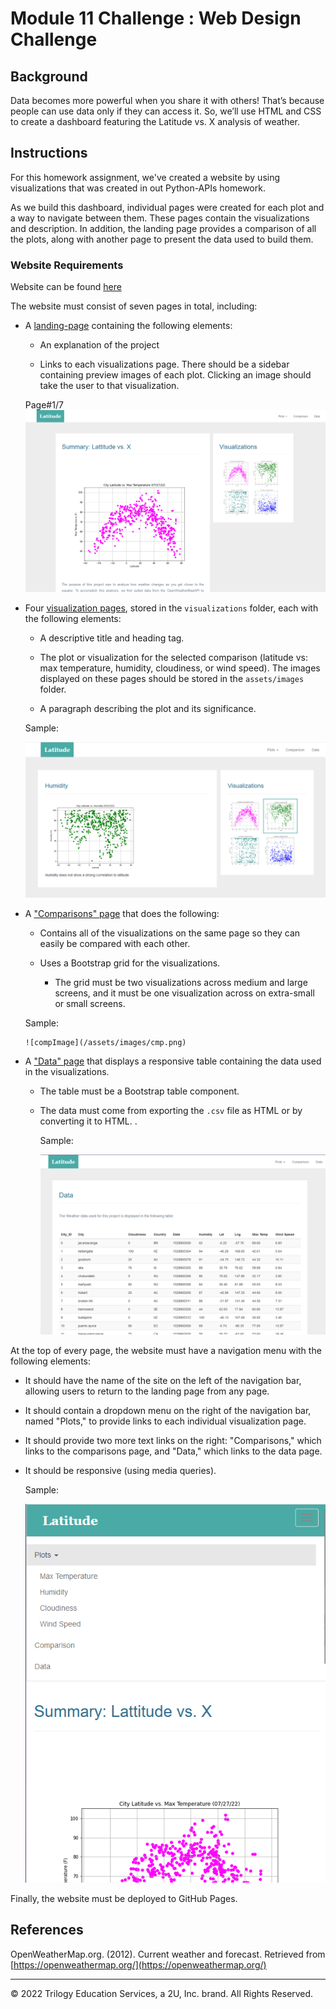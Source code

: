 # Module 11 Challenge : Web Design Challenge 

## Background

Data becomes more powerful when you share it with others! That’s because people can use  data only if they can access it. So, we’ll use HTML and CSS to create a dashboard featuring the Latitude vs. X analysis of weather.

## Instructions 

For this homework assignment, we've created a website by using visualizations that was created in out Python-APIs homework.

As we build this dashboard, individual pages were created for each plot and a way to navigate between them. These pages  contain the visualizations and description. In addition, the landing page provides a comparison of all the plots, along with another page to present the data used to build them.

### Website Requirements

Website can be found [here](https://vedranagatech.github.io/Web-Design-Challenge/index.html)

The website must consist of seven pages in total, including:

* A [landing-page](https://vedranagatech.github.io/Web-Design-Challenge/index.html) containing the following elements:

  * An explanation of the project

  * Links to each visualizations page. There should be a sidebar containing preview images of each plot. Clicking an image should take the user to that visualization.

  Page#1/7 
    ![LanidinImage](/assets/images/Landing.png)

* Four [visualization pages](https://vedranagatech.github.io/Web-Design-Challenge/visualizations/wind.html), stored in the `visualizations` folder, each with the following elements:

  * A descriptive title and heading tag.

  * The plot or visualization for the selected comparison (latitude vs: max temperature, humidity, cloudiness, or wind speed). The images displayed on these pages should be stored in the `assets/images` folder.

  * A paragraph describing the plot and its significance.

  Sample:
  
    ![TempImage](/assets/images/temp.png)


* A ["Comparisons" page](https://vedranagatech.github.io/Web-Design-Challenge/comparison.html) that does the following:

  * Contains all of the visualizations on the same page so they can easily be compared with each other.

  * Uses a Bootstrap grid for the visualizations.

    * The grid must be two visualizations across medium and large screens, and it must be one visualization across on extra-small or small screens.

  Sample:
  
      ![compImage](/assets/images/cmp.png)

* A ["Data" page](https://vedranagatech.github.io/Web-Design-Challenge/data.html) that displays a responsive table containing the data used in the visualizations.

  * The table must be a Bootstrap table component.
  * The data must come from exporting the `.csv` file as HTML or by converting it to HTML. .

    Sample:
    
      ![dataImage](/assets/images/data.png)

At the top of every page, the website must have a navigation menu with the following elements:

* It should have the name of the site on the left of the navigation bar, allowing users to return to the landing page from any page.
* It should contain a dropdown menu on the right of the navigation bar, named "Plots," to provide links to each individual visualization page.
* It should provide two more text links on the right: "Comparisons," which links to the comparisons page, and "Data," which links to the data page.
* It should be responsive (using media queries). 


    Sample:
    
  ![menuImage](/assets/images/menu.png)
  
Finally, the website must be deployed to GitHub Pages.


## References

OpenWeatherMap.org. (2012). Сurrent weather and forecast. Retrieved from [https://openweathermap.org/](https://openweathermap.org/)

- - -

© 2022 Trilogy Education Services, a 2U, Inc. brand. All Rights Reserved.

